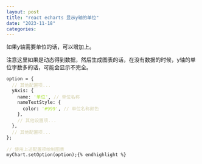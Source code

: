 ```yaml
---
layout: post
title: "react echarts 显示y轴的单位"
date: "2023-11-18"
categories: 
---
```

<p>如果y轴需要单位的话，可以增加上。</p>

<p>注意这里如果是动态得到数据，然后生成图表的话，在没有数据的时候，y轴的单位字数多的话，可能会显示不完全。</p>

<pre>
<code>option = {
  <span style="color:#d4d0ab">// 其他配置项...</span>
  yAxis: {
    name: <span style="color:#abe338">&#39;单位&#39;</span>, <span style="color:#d4d0ab">// 单位名称</span>
    nameTextStyle: {
      color: <span style="color:#abe338">&#39;#999&#39;</span>, <span style="color:#d4d0ab">// 单位名称颜色</span>
    },
    <span style="color:#d4d0ab">// 其他设置项...</span>
  },
  <span style="color:#d4d0ab">// 其他配置项...</span>
};

<span style="color:#d4d0ab">// 使用上述配置项绘制图表</span>
myChart.setOption(option);{% endhighlight %}

